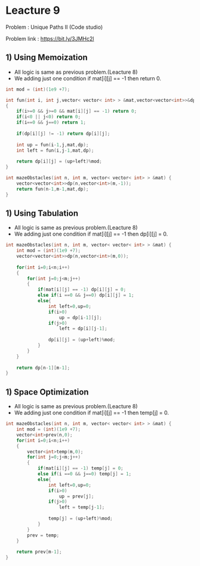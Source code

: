 # Leacture 9

Problem : Unique Paths II (Code studio)

Problem link : https://bit.ly/3JMHc2l

## 1) Using Memoization
- All logic is same as previous problem.(Leacture 8)
- We adding just one condition if mat[i][j] == -1 then return 0.

```C++
int mod = (int)(1e9 +7);

int fun(int i, int j,vector< vector< int> > &mat,vector<vector<int>>&dp)
{
    if(i>=0 && j>=0 && mat[i][j] == -1) return 0;
    if(i<0 || j<0) return 0;
    if(i==0 && j==0) return 1;
    
    if(dp[i][j] != -1) return dp[i][j];
    
    int up = fun(i-1,j,mat,dp);
    int left = fun(i,j-1,mat,dp);
    
    return dp[i][j] = (up+left)%mod;
}

int mazeObstacles(int n, int m, vector< vector< int> > &mat) {
    vector<vector<int>>dp(n,vector<int>(m,-1));
    return fun(n-1,m-1,mat,dp);
}
```

## 1) Using Tabulation
- All logic is same as previous problem.(Leacture 8)
- We adding just one condition if mat[i][j] == -1 then dp[i][j] = 0.

```C++
int mazeObstacles(int n, int m, vector< vector< int> > &mat) {
    int mod = (int)(1e9 +7);
    vector<vector<int>>dp(n,vector<int>(m,0));
    
    for(int i=0;i<n;i++)
    {
        for(int j=0;j<m;j++)
        {
            if(mat[i][j] == -1) dp[i][j] = 0;
            else if(i ==0 && j==0) dp[i][j] = 1;
            else{
                int left=0,up=0;
                if(i>0)
                    up = dp[i-1][j];
                if(j>0)
                    left = dp[i][j-1];
                
                dp[i][j] = (up+left)%mod;
            }
        }
    }
    
    return dp[n-1][m-1];
}
```

## 1) Space Optimization
- All logic is same as previous problem.(Leacture 8)
- We adding just one condition if mat[i][j] == -1 then temp[j] = 0.

```C++
int mazeObstacles(int n, int m, vector< vector< int> > &mat) {
    int mod = (int)(1e9 +7);
    vector<int>prev(n,0);
    for(int i=0;i<n;i++)
    {
        vector<int>temp(m,0);
        for(int j=0;j<m;j++)
        {
            if(mat[i][j] == -1) temp[j] = 0;
            else if(i ==0 && j==0) temp[j] = 1;
            else{
                int left=0,up=0;
                if(i>0)
                    up = prev[j];
                if(j>0)
                    left = temp[j-1];
                
                temp[j] = (up+left)%mod;
            }
        }
        prev = temp;
    }
    
    return prev[m-1];
}
```

